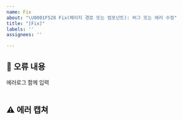 ```yaml
---
name: Fix
about: "\U0001F528 Fix(페이지 경로 또는 컴포넌트): 버그 또는 에러 수정"
title: "[Fix]"
labels: ''
assignees: ''

---
```


## 🤔 오류 내용

에러로그 함께 입력  
<br>

## ⚠ 에러 캡쳐

<br>